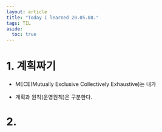 ```yaml
---
layout: article
title: "Today I learned 20.05.08."
tags: TIL
aside:
  toc: true
---
```




# 1. 계획짜기

- MECE(Mutually Exclusive Collectively Exhaustive)는 내가 

- 계획과 원칙(운영원칙)은 구분한다.



# 2. 